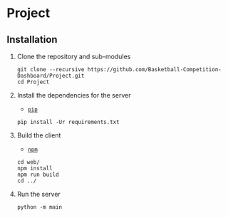 # Project

## Installation

1. Clone the repository and sub-modules

    ```shell
    git clone --recursive https://github.com/Basketball-Competition-Dashboard/Project.git
    cd Project
    ```

2. Install the dependencies for the server

    - [`pip`](https://pip.pypa.io/en/stable/installation/)

    ```shell
    pip install -Ur requirements.txt
    ```

3. Build the client

    - [`npm`](https://docs.npmjs.com/downloading-and-installing-node-js-and-npm)

    ```shell
    cd web/
    npm install
    npm run build
    cd ../
    ```

4. Run the server

    ```shell
    python -m main
    ```
